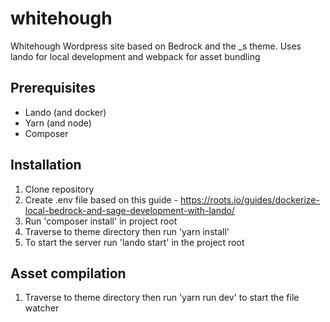 # whitehough
Whitehough Wordpress site based on Bedrock and the _s theme. Uses lando for local development and webpack for asset bundling

## Prerequisites
* Lando (and docker)
* Yarn (and node)
* Composer

## Installation
1. Clone repository
2. Create .env file based on this guide - https://roots.io/guides/dockerize-local-bedrock-and-sage-development-with-lando/
3. Run 'composer install' in project root
4. Traverse to theme directory then run 'yarn install'
5. To start the server run 'lando start' in the project root

## Asset compilation
1. Traverse to theme directory then run 'yarn run dev' to start the file watcher